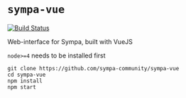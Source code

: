 # `sympa-vue`

[![Build Status](https://travis-ci.org/sympa-community/sympa-vue.svg?branch=master)](https://travis-ci.org/sympa-community/sympa-vue)

Web-interface for Sympa, built with VueJS

`node>=4` needs to be installed first

```shell
git clone https://github.com/sympa-community/sympa-vue
cd sympa-vue
npm install
npm start
```
